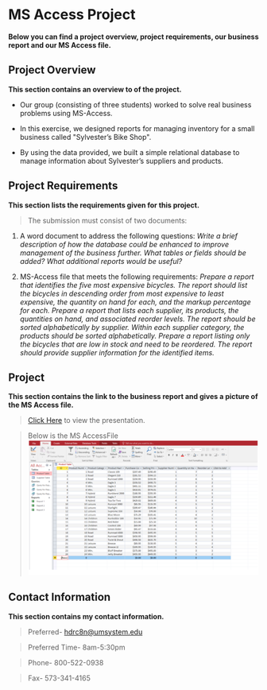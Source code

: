 # MS Access Project
**Below you can find a project overview, project requirements, our business report and our MS Access file.**

## Project Overview
**This section contains an overview to of the project.**  
* Our group (consisting of three students) worked  to solve real business problems using MS-Access.

* In this exercise, we designed reports for managing inventory for a small business called "Sylvester’s Bike Shop".

* By using the data provided, we built a simple relational database to manage information about Sylvester’s suppliers and products. 

## Project Requirements
**This section lists the requirements given for this project.**
> The submission must consist of two documents:

1. A word document to address the following questions:
*Write a brief description of how the database could be enhanced to improve management of the business further. What tables or fields should be added? What additional reports would be useful?*

2. MS-Access file that meets the following requirements:
*Prepare a report that identifies the five most expensive bicycles. The report should list the bicycles in descending order from most expensive to least expensive, the quantity on hand for each, and the markup percentage for each.
Prepare a report that lists each supplier, its products, the quantities on hand, and associated reorder levels. The report should be sorted alphabetically by supplier. Within each supplier category, the products should be sorted alphabetically.
Prepare a report listing only the bicycles that are low in stock and need to be reordered. The report should provide supplier information for the identified items.*

## Project
**This section contains the link to the business report and gives a picture of the MS Access file.**
> [Click Here](https://docs.google.com/document/d/1BCHy75qv7b6G1Foz87mV0TEu-_qsvSLL09-4Si7tI0U/edit) to view the presentation.

> Below is the MS AccessFile
> ![MS Access File](AccessData.jpg)

## Contact Information
**This section contains my contact information.**
> Preferred- hdrc8n@umsystem.edu

> Preferred Time- 8am-5:30pm 

> Phone- 800-522-0938

> Fax- 573-341-4165
